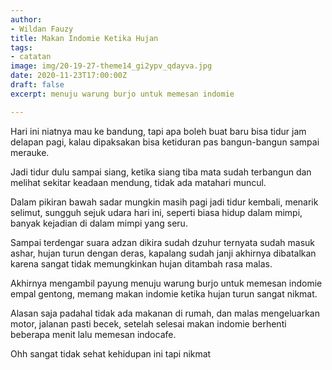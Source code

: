 ```yaml
---
author:
- Wildan Fauzy
title: Makan Indomie Ketika Hujan
tags:
- catatan
image: img/20-19-27-theme14_gi2ypv_qdayva.jpg
date: 2020-11-23T17:00:00Z
draft: false
excerpt: menuju warung burjo untuk memesan indomie

---
```

Hari ini niatnya mau ke bandung, tapi apa boleh buat baru bisa tidur jam delapan pagi, kalau dipaksakan bisa ketiduran pas bangun-bangun sampai merauke.

Jadi tidur dulu sampai siang, ketika siang tiba mata sudah terbangun dan melihat sekitar keadaan mendung, tidak ada matahari muncul.

Dalam pikiran bawah sadar mungkin masih pagi jadi tidur kembali, menarik selimut, sungguh sejuk udara hari ini, seperti biasa hidup dalam mimpi, banyak kejadian di dalam mimpi yang seru.

Sampai terdengar suara adzan dikira sudah dzuhur ternyata sudah masuk ashar, hujan turun dengan deras, kapalang sudah janji akhirnya dibatalkan karena sangat tidak memungkinkan hujan ditambah rasa malas.

Akhirnya mengambil payung menuju warung burjo untuk memesan indomie empal gentong, memang makan indomie ketika hujan turun sangat nikmat.

Alasan saja padahal tidak ada makanan di rumah, dan malas mengeluarkan motor, jalanan pasti becek, setelah selesai makan indomie berhenti beberapa menit lalu memesan indocafe.

Ohh sangat tidak sehat kehidupan ini tapi nikmat